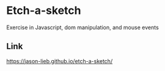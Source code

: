 # Etch-a-sketch
Exercise in Javascript, dom manipulation, and mouse events

## Link
https://jason-lieb.github.io/etch-a-sketch/
